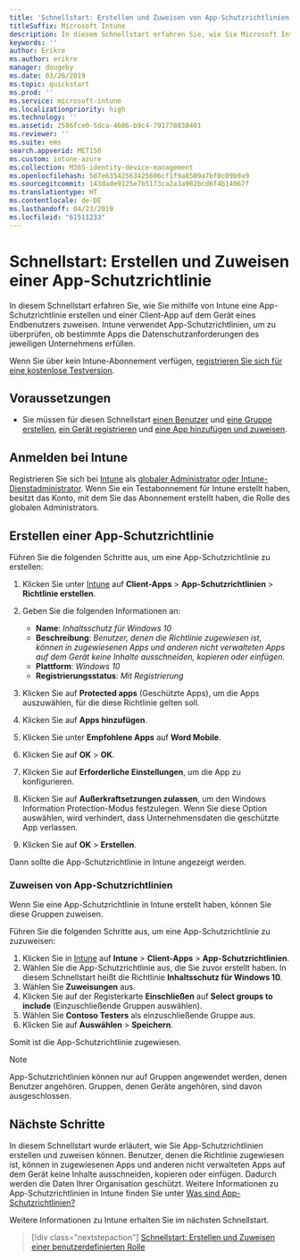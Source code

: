 ```yaml
---
title: 'Schnellstart: Erstellen und Zuweisen von App-Schutzrichtlinien'
titleSuffix: Microsoft Intune
description: In diesem Schnellstart erfahren Sie, wie Sie Microsoft Intune zum Erstellen und Zuweisen von App-Schutzrichtlinien verwenden.
keywords: ''
author: Erikre
ms.author: erikre
manager: dougeby
ms.date: 03/26/2019
ms.topic: quickstart
ms.prod: ''
ms.service: microsoft-intune
ms.localizationpriority: high
ms.technology: ''
ms.assetid: 2586fce0-5dca-4686-b9c4-791778838401
ms.reviewer: ''
ms.suite: ems
search.appverid: MET150
ms.custom: intune-azure
ms.collection: M365-identity-device-management
ms.openlocfilehash: 5d7e63542563425606cf1f9a8509a7bf0c09b9a9
ms.sourcegitcommit: 143dade9125e7b5173ca2a3a902bcd6f4b14067f
ms.translationtype: HT
ms.contentlocale: de-DE
ms.lasthandoff: 04/23/2019
ms.locfileid: "61511233"
---
```

# <a name="quickstart-create-and-assign-an-app-protection-policy"></a>Schnellstart: Erstellen und Zuweisen einer App-Schutzrichtlinie

In diesem Schnellstart erfahren Sie, wie Sie mithilfe von Intune eine App-Schutzrichtlinie erstellen und einer Client-App auf dem Gerät eines Endbenutzers zuweisen. Intune verwendet App-Schutzrichtlinien, um zu überprüfen, ob bestimmte Apps die Datenschutzanforderungen des jeweiligen Unternehmens erfüllen.

Wenn Sie über kein Intune-Abonnement verfügen, [registrieren Sie sich für eine kostenlose Testversion](free-trial-sign-up.md).

## <a name="prerequisites"></a>Voraussetzungen

- Sie müssen für diesen Schnellstart [einen Benutzer](quickstart-create-user.md) und [eine Gruppe erstellen](quickstart-create-group.md), [ein Gerät registrieren](quickstart-setup-auto-enrollment.md) und [eine App hinzufügen und zuweisen](quickstart-add-assign-app.md).

## <a name="sign-in-to-intune"></a>Anmelden bei Intune

Registrieren Sie sich bei [Intune](https://aka.ms/intuneportal) als [globaler Administrator oder Intune-Dienstadministrator](users-add.md#types-of-administrators). Wenn Sie ein Testabonnement für Intune erstellt haben, besitzt das Konto, mit dem Sie das Abonnement erstellt haben, die Rolle des globalen Administrators.

## <a name="create-an-app-protection-policy"></a>Erstellen einer App-Schutzrichtlinie

Führen Sie die folgenden Schritte aus, um eine App-Schutzrichtlinie zu erstellen:

1. Klicken Sie unter [Intune](https://aka.ms/intuneportal) auf **Client-Apps** > **App-Schutzrichtlinien** > **Richtlinie erstellen**. 
2. Geben Sie die folgenden Informationen an: 

    - **Name**: *Inhaltsschutz für Windows 10*
    - **Beschreibung**: *Benutzer, denen die Richtlinie zugewiesen ist, können in zugewiesenen Apps und anderen nicht verwalteten Apps auf dem Gerät keine Inhalte ausschneiden, kopieren oder einfügen.*
    - **Plattform**: *Windows 10*
    - **Registrierungsstatus**: *Mit Registrierung*

3. Klicken Sie auf **Protected apps** (Geschützte Apps), um die Apps auszuwählen, für die diese Richtlinie gelten soll.
4. Klicken Sie auf **Apps hinzufügen**.
5. Klicken Sie unter **Empfohlene Apps** auf **Word Mobile**.
5. Klicken Sie auf **OK** > **OK**. 
6. Klicken Sie auf **Erforderliche Einstellungen**, um die App zu konfigurieren.
7. Klicken Sie auf **Außerkraftsetzungen zulassen**, um den Windows Information Protection-Modus festzulegen. Wenn Sie diese Option auswählen, wird verhindert, dass Unternehmensdaten die geschützte App verlassen.
8. Klicken Sie auf **OK** > **Erstellen**.

Dann sollte die App-Schutzrichtlinie in Intune angezeigt werden.

### <a name="assign-the-app-protection-policy"></a>Zuweisen von App-Schutzrichtlinien

Wenn Sie eine App-Schutzrichtlinie in Intune erstellt haben, können Sie diese Gruppen zuweisen. 

Führen Sie die folgenden Schritte aus, um eine App-Schutzrichtlinie zu zuzuweisen:

1.  Klicken Sie in [Intune](https://aka.ms/intuneportal) auf **Intune** > **Client-Apps** > **App-Schutzrichtlinien**. 
2.  Wählen Sie die App-Schutzrichtlinie aus, die Sie zuvor erstellt haben. In diesem Schnellstart heißt die Richtlinie **Inhaltsschutz für Windows 10**.
3.  Wählen Sie **Zuweisungen** aus.
4.  Klicken Sie auf der Registerkarte **Einschließen** auf **Select groups to include** (Einzuschließende Gruppen auswählen).
5.  Wählen Sie **Contoso Testers** als einzuschließende Gruppe aus.
6.  Klicken Sie auf **Auswählen** > **Speichern**. 

Somit ist die App-Schutzrichtlinie zugewiesen.

> [!NOTE]
> App-Schutzrichtlinien können nur auf Gruppen angewendet werden, denen Benutzer angehören. Gruppen, denen Geräte angehören, sind davon ausgeschlossen.

## <a name="next-steps"></a>Nächste Schritte

In diesem Schnellstart wurde erläutert, wie Sie App-Schutzrichtlinien erstellen und zuweisen können. Benutzer, denen die Richtlinie zugewiesen ist, können in zugewiesenen Apps und anderen nicht verwalteten Apps auf dem Gerät keine Inhalte ausschneiden, kopieren oder einfügen. Dadurch werden die Daten Ihrer Organisation geschützt. Weitere Informationen zu App-Schutzrichtlinien in Intune finden Sie unter [Was sind App-Schutzrichtlinien?](app-protection-policy.md)

Weitere Informationen zu Intune erhalten Sie im nächsten Schnellstart.

> [!div class="nextstepaction"]
> [Schnellstart: Erstellen und Zuweisen einer benutzerdefinierten Rolle](quickstart-create-custom-role.md)
